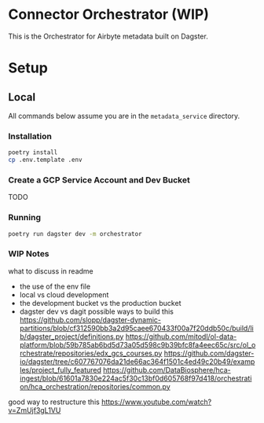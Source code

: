 # Connector Orchestrator (WIP)
This is the Orchestrator for Airbyte metadata built on Dagster.


# Setup
## Local
All commands below assume you are in the `metadata_service` directory.
### Installation
```bash
poetry install
cp .env.template .env
```

### Create a GCP Service Account and Dev Bucket
TODO

### Running
```bash
poetry run dagster dev -m orchestrator
```


### WIP Notes
what to discuss in readme
- the use of the env file
- local vs cloud development
- the development bucket vs the production bucket
- dagster dev vs dagit
possible ways to build this
https://github.com/slopp/dagster-dynamic-partitions/blob/cf312590bb3a2d95caee670433f00a7f20ddb50c/build/lib/dagster_project/definitions.py
https://github.com/mitodl/ol-data-platform/blob/59b785ab6bd5d73a05d598c9b39bfc8fa4eec65c/src/ol_orchestrate/repositories/edx_gcs_courses.py
https://github.com/dagster-io/dagster/tree/c607767076da21de66ac364f1501c4ed49c20b49/examples/project_fully_featured
https://github.com/DataBiosphere/hca-ingest/blob/61601a7830e224ac5f30c13bf0d605768f97d418/orchestration/hca_orchestration/repositories/common.py

good way to restructure this
https://www.youtube.com/watch?v=ZmUjf3gL1VU
